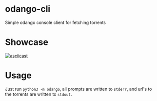 # odango-cli

Simple odango console client for fetching torrents

# Showcase

[![asciicast](https://asciinema.org/a/6RnFEUcLBZh9P6nm52FNU84X6.png)](https://asciinema.org/a/6RnFEUcLBZh9P6nm52FNU84X6)

# Usage

Just run `python3 -m odango`, all prompts are written to `stderr`, and url's to the torrents are written to `stdout`.
